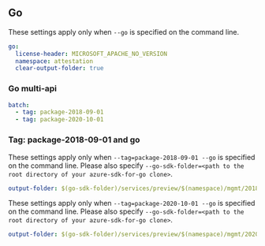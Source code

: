 ## Go

These settings apply only when `--go` is specified on the command line.

``` yaml $(go)
go:
  license-header: MICROSOFT_APACHE_NO_VERSION
  namespace: attestation
  clear-output-folder: true
```

### Go multi-api

``` yaml $(go) && $(multiapi)
batch:
  - tag: package-2018-09-01
  - tag: package-2020-10-01
```

### Tag: package-2018-09-01 and go

These settings apply only when `--tag=package-2018-09-01 --go` is specified on the command line.
Please also specify `--go-sdk-folder=<path to the root directory of your azure-sdk-for-go clone>`.

``` yaml $(tag) == 'package-2018-09-01' && $(go)
output-folder: $(go-sdk-folder)/services/preview/$(namespace)/mgmt/2018-09-01/$(namespace)
```

These settings apply only when `--tag=package-2020-10-01 --go` is specified on the command line.
Please also specify `--go-sdk-folder=<path to the root directory of your azure-sdk-for-go clone>`.

``` yaml $(tag) == 'package-2020-10-01' && $(go)
output-folder: $(go-sdk-folder)/services/preview/$(namespace)/mgmt/2020-10-01/$(namespace)
```
